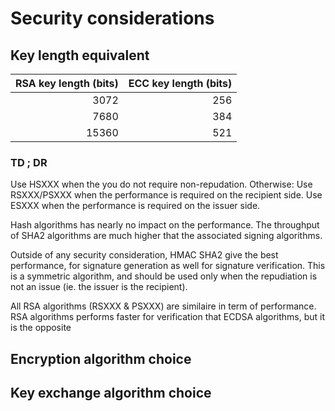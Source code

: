 # Security considerations

## Key length equivalent
|  RSA key length (bits) | ECC key length (bits) | 
|-----------------------:|----------------------:|
| 3072                   | 256                   | 
| 7680                   | 384                   | 
| 15360                  | 521                   |  

### TD ; DR
Use HSXXX when the you do not require non-repudation.
Otherwise:
Use RSXXX/PSXXX when the performance is required on the recipient side.
Use ESXXX when the performance is required on the issuer side.


Hash algorithms has nearly no impact on the performance. The throughput of SHA2 algorithms are much higher that the associated signing algorithms.

Outside of any security consideration, HMAC SHA2 give the best performance, for signature generation as well for signature verification. 
This is a symmetric algorithm, and should be used only when the repudiation is not an issue (ie. the issuer is the recipient).

All RSA algorithms (RSXXX & PSXXX) are similaire in term of performance. 
RSA algorithms performs faster for verification that ECDSA algorithms, but it is the opposite 


## Encryption algorithm choice

## Key exchange algorithm choice
